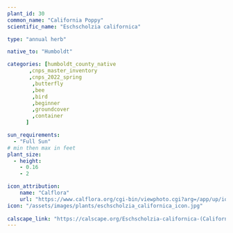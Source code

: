 ```yaml
---
plant_id: 30
common_name: "California Poppy"
scientific_name: "Eschscholzia californica"

type: "annual herb"

native_to: "Humboldt"

categories: [humboldt_county_native
       ,cnps_master_inventory
       ,cnps_2022_spring
        ,butterfly
        ,bee
        ,bird
        ,beginner
        ,groundcover
        ,container
      ]

sun_requirements:
  - "Full Sun"
# min then max in feet
plant_size:
  - height: 
    - 0.16
    - 2

icon_attribution: 
    name: "Calflora"
    url: "https://www.calflora.org/cgi-bin/viewphoto.cgi?arg=/app/up/io/98/io29688-2.jpg" 
icon: "/assets/images/plants/eschscholzia_californica_icon.jpg"
 
calscape_link: "https://calscape.org/Eschscholzia-californica-(California-Poppy)"
---
```



